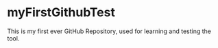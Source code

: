# myFirstGithubTest
This is my first ever GitHub Repository, used for learning and testing the tool.
